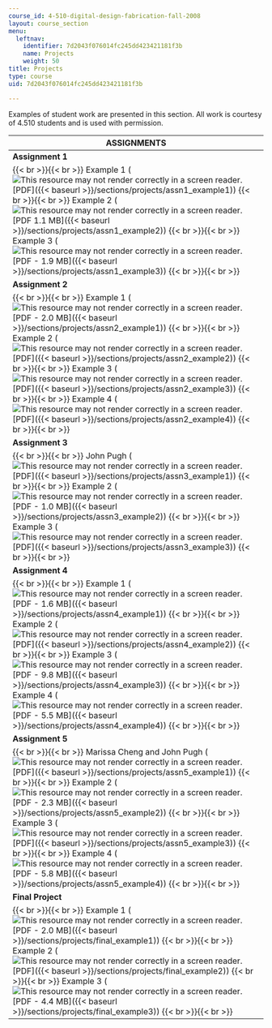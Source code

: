 ```yaml
---
course_id: 4-510-digital-design-fabrication-fall-2008
layout: course_section
menu:
  leftnav:
    identifier: 7d2043f076014fc245dd423421181f3b
    name: Projects
    weight: 50
title: Projects
type: course
uid: 7d2043f076014fc245dd423421181f3b

---
```


Examples of student work are presented in this section. All work is courtesy of 4.510 students and is used with permission.

| ASSIGNMENTS |
| --- |
| **Assignment 1** |
|  {{< br >}}{{< br >}} Example 1 (![This resource may not render correctly in a screen reader.](/images/inacessible.gif)[PDF]({{< baseurl >}}/sections/projects/assn1_example1)) {{< br >}}{{< br >}} Example 2 (![This resource may not render correctly in a screen reader.](/images/inacessible.gif)[PDF 1.1 MB]({{< baseurl >}}/sections/projects/assn1_example2)) {{< br >}}{{< br >}} Example 3 (![This resource may not render correctly in a screen reader.](/images/inacessible.gif)[PDF - 1.9 MB]({{< baseurl >}}/sections/projects/assn1_example3)) {{< br >}}{{< br >}}  |
| **Assignment 2** |
|  {{< br >}}{{< br >}} Example 1 (![This resource may not render correctly in a screen reader.](/images/inacessible.gif)[PDF - 2.0 MB]({{< baseurl >}}/sections/projects/assn2_example1)) {{< br >}}{{< br >}} Example 2 (![This resource may not render correctly in a screen reader.](/images/inacessible.gif)[PDF]({{< baseurl >}}/sections/projects/assn2_example2)) {{< br >}}{{< br >}} Example 3 (![This resource may not render correctly in a screen reader.](/images/inacessible.gif)[PDF]({{< baseurl >}}/sections/projects/assn2_example3)) {{< br >}}{{< br >}} Example 4 (![This resource may not render correctly in a screen reader.](/images/inacessible.gif)[PDF]({{< baseurl >}}/sections/projects/assn2_example4)) {{< br >}}{{< br >}}  |
| **Assignment 3** |
|  {{< br >}}{{< br >}} John Pugh (![This resource may not render correctly in a screen reader.](/images/inacessible.gif)[PDF]({{< baseurl >}}/sections/projects/assn3_example1)) {{< br >}}{{< br >}} Example 2 (![This resource may not render correctly in a screen reader.](/images/inacessible.gif)[PDF - 1.0 MB]({{< baseurl >}}/sections/projects/assn3_example2)) {{< br >}}{{< br >}} Example 3 (![This resource may not render correctly in a screen reader.](/images/inacessible.gif)[PDF]({{< baseurl >}}/sections/projects/assn3_example3)) {{< br >}}{{< br >}}  |
| **Assignment 4** |
|  {{< br >}}{{< br >}} Example 1 (![This resource may not render correctly in a screen reader.](/images/inacessible.gif)[PDF - 1.6 MB]({{< baseurl >}}/sections/projects/assn4_example1)) {{< br >}}{{< br >}} Example 2 (![This resource may not render correctly in a screen reader.](/images/inacessible.gif)[PDF]({{< baseurl >}}/sections/projects/assn4_example2)) {{< br >}}{{< br >}} Example 3 (![This resource may not render correctly in a screen reader.](/images/inacessible.gif)[PDF - 9.8 MB]({{< baseurl >}}/sections/projects/assn4_example3)) {{< br >}}{{< br >}} Example 4 (![This resource may not render correctly in a screen reader.](/images/inacessible.gif)[PDF - 5.5 MB]({{< baseurl >}}/sections/projects/assn4_example4)) {{< br >}}{{< br >}}  |
| **Assignment 5** |
|  {{< br >}}{{< br >}} Marissa Cheng and John Pugh (![This resource may not render correctly in a screen reader.](/images/inacessible.gif)[PDF]({{< baseurl >}}/sections/projects/assn5_example1)) {{< br >}}{{< br >}} Example 2 (![This resource may not render correctly in a screen reader.](/images/inacessible.gif)[PDF - 2.3 MB]({{< baseurl >}}/sections/projects/assn5_example2)) {{< br >}}{{< br >}} Example 3 (![This resource may not render correctly in a screen reader.](/images/inacessible.gif)[PDF]({{< baseurl >}}/sections/projects/assn5_example3)) {{< br >}}{{< br >}} Example 4 (![This resource may not render correctly in a screen reader.](/images/inacessible.gif)[PDF - 5.8 MB]({{< baseurl >}}/sections/projects/assn5_example4)) {{< br >}}{{< br >}}  |
| **Final Project** |
|  {{< br >}}{{< br >}} Example 1 (![This resource may not render correctly in a screen reader.](/images/inacessible.gif)[PDF - 2.0 MB]({{< baseurl >}}/sections/projects/final_example1)) {{< br >}}{{< br >}} Example 2 (![This resource may not render correctly in a screen reader.](/images/inacessible.gif)[PDF]({{< baseurl >}}/sections/projects/final_example2)) {{< br >}}{{< br >}} Example 3 (![This resource may not render correctly in a screen reader.](/images/inacessible.gif)[PDF - 4.4 MB]({{< baseurl >}}/sections/projects/final_example3)) {{< br >}}{{< br >}}